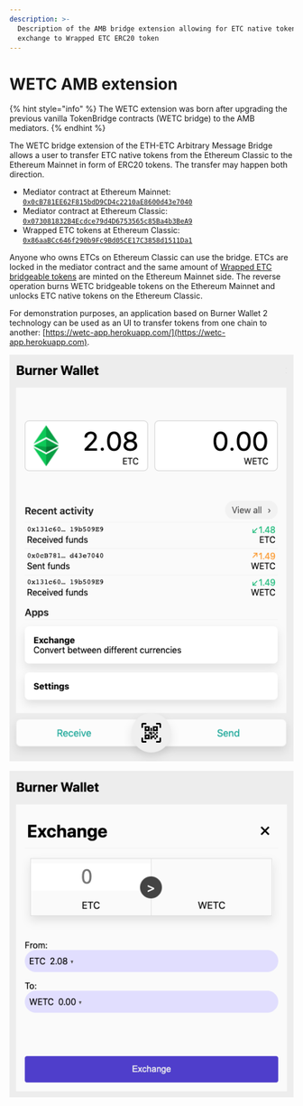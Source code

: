 ```yaml
---
description: >-
  Description of the AMB bridge extension allowing for ETC native tokens
  exchange to Wrapped ETC ERC20 token
---
```


# WETC AMB extension

{% hint style="info" %}
The WETC extension was born after upgrading the previous vanilla TokenBridge contracts (WETC bridge) to the AMB mediators.
{% endhint %}

The WETC bridge extension of the ETH-ETC Arbitrary Message Bridge allows a user to transfer ETC native tokens from the Ethereum Classic to the Ethereum Mainnet in form of ERC20 tokens. The transfer may happen both direction.

* Mediator contract at Ethereum Mainnet: [`0x0cB781EE62F815bdD9CD4c2210aE8600d43e7040`](https://etherscan.io/address/0x0cB781EE62F815bdD9CD4c2210aE8600d43e7040)
* Mediator contract at Ethereum Classic: [`0x073081832B4Ecdce79d4D6753565c85Ba4b3BeA9`](https://blockscout.com/etc/mainnet/address/0x073081832B4Ecdce79d4D6753565c85Ba4b3BeA9)
* Wrapped ETC tokens at Ethereum Classic: [`0x86aaBCc646f290b9Fc9Bd05CE17C3858d1511Da1`](https://etherscan.io/address/0x86aabcc646f290b9fc9bd05ce17c3858d1511da1)

Anyone who owns ETCs on Ethereum Classic can use the bridge. ETCs are locked in the mediator contract and the same amount of [Wrapped ETC bridgeable tokens](https://etherscan.io/token/0x86aabcc646f290b9fc9bd05ce17c3858d1511da1) are minted on the Ethereum Mainnet side. The reverse operation burns WETC bridgeable tokens on the Ethereum Mainnet and unlocks ETC native tokens on the Ethereum Classic.

For demonstration purposes, an application based on Burner Wallet 2 technology can be used as an UI to transfer tokens from one chain to another: [https://wetc-app.herokuapp.com/](https://wetc-app.herokuapp.com).

![The main window of the WETC exchange app](<../.gitbook/assets/image (49).png>)

![The exchange window of the WETC exchange app](<../.gitbook/assets/image (50).png>)
